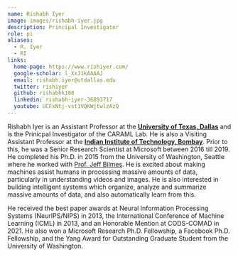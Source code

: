 ```yaml
---
name: Rishabh Iyer
image: images/rishabh-iyer.jpg
description: Principal Investigator
role: pi
aliases:
  - R. Iyer
  - RI
links:
  home-page: https://www.rishiyer.com/ 
  google-scholar: l_XxJ1kAAAAJ
  email: rishabh.iyer@utdallas.edu
  twitter: rishiyer
  github: rishabhk108
  linkedin: rishabh-iyer-36893717
  youtube: UCFxNtj-vst1VQKWjtwlzAzQ
---
```


Rishabh Iyer is an Assistant Professor at the [**University of Texas, Dallas**](https://www.google.com/url?q=https%3A%2F%2Fcs.utdallas.edu%2F&sa=D&sntz=1&usg=AFQjCNHDJNsyPLy1TmM2tokCWRwRzAtBLA) and is the Prinicpal Investigator of the CARAML Lab. He is also a Visiting Assistant Professor at the [**Indian Institute of Technology, Bombay**](https://www.google.com/url?q=https%3A%2F%2Fwww.cse.iitb.ac.in%2F&sa=D&sntz=1&usg=AFQjCNGRtWZmr7_Z2_bFgAKbFA2c39LRoQ). Prior to this, he was a Senior Research Scientist at Microsoft between 2016 till 2019. He completed his Ph.D. in 2015 from the University of Washington, Seattle where he worked with [Prof. Jeff Bilmes](https://people.ece.uw.edu/bilmes/p/pgs/index.html). He is excited about making machines assist humans in processing massive amounts of data, particularly in understanding videos and images. He is also interested in building intelligent systems which organize, analyze and summarize massive amounts of data, and also automatically learn from this. 

He received the best paper awards at Neural Information Processing Systems (NeurIPS/NIPS) in 2013, the International Conference of Machine Learning (ICML) in 2013, and an Honorable Mention at CODS-COMAD in 2021. He also won a Microsoft Research Ph.D. Fellowship, a Facebook Ph.D. Fellowship, and the Yang Award for Outstanding Graduate Student from the University of Washington.

